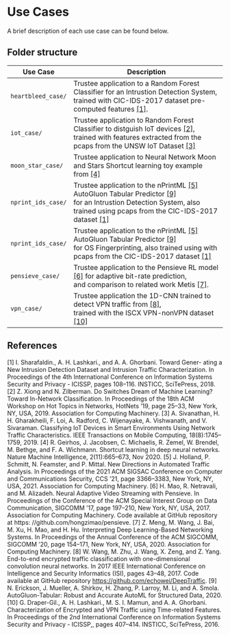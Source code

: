 # Use Cases

A brief description of each use case can be found below.
 

## Folder structure

| Use Case           | Description                                                                                                                                                                                                              |
| ------------------ | ------------------------------------------------------------------------------------------------------------------------------------------------------------------------------------------------------------------------ |
| `heartbleed_case/` | Trustee application to a Random Forest Classifier for an Intrustion Detection System, <br>trained with CIC-IDS-2017 dataset pre-computed features [[1]](#references).                                                    |
| `iot_case/`        | Trustee application to Random Forest Classifier to distguish IoT devices [[2]](#references), <br>trained with features extracted from the pcaps from the UNSW IoT Dataset [[3]](#references)                             |
| `moon_star_case/`  | Trustee application to Neural Network Moon and Stars Shortcut learning toy example from [[4]](#references)                                                                                                               |
| `nprint_ids_case/` | Trustee application to the nPrintML [[5]](#references) AutoGluon Tabular Predictor [[9]](#references) <br>for an Intrustion Detection System, also trained using pcaps from the  CIC-IDS-2017 dataset [[1]](#references) |
| `nprint_ids_case/` | Trustee application to the nPrintML [[5]](#references) AutoGluon Tabular Predictor [[9]](#references) <br>for OS Fingerprinting, also trained using with pcaps from the CIC-IDS-2017 dataset [[1]](#references)          |
| `pensieve_case/`   | Trustee application to the Pensieve RL model [[6]](#references) for adaptive bit-rate prediction, <br>and comparison to related work Metis [[7]](#references).                                                           |
| `vpn_case/`        | Trustee application the 1D-CNN trained to detect VPN traffic from [[8]](#references),<br> trained with the ISCX VPN-nonVPN dataset [[10]](#references)                                                                   |

## References 

[1] I. Sharafaldin., A. H. Lashkari., and A. A. Ghorbani. Toward Gener- ating a New Intrusion Detection Dataset and Intrusion Traffic Characterization. In Proceedings of the 4th International Conference on Information Systems Security and Privacy - ICISSP, pages 108–116. INSTICC, SciTePress, 2018.
[2] Z. Xiong and N. Zilberman. Do Switches Dream of Machine Learning? Toward In-Network Classification. In Proceedings of the 18th ACM Workshop on Hot Topics in Networks, HotNets ’19, page 25–33, New York, NY, USA, 2019. Association for Computing Machinery.
[3] A. Sivanathan, H. H. Gharakheili, F. Loi, A. Radford, C. Wijenayake, A. Vishwanath, and V. Sivaraman. Classifying IoT Devices in Smart Environments Using Network Traffic Characteristics. IEEE Transactions on Mobile Computing, 18(8):1745–1759, 2019.
[4] R. Geirhos, J. Jacobsen, C. Michaelis, R. Zemel, W. Brendel, M. Bethge, and F. A. Wichmann. Shortcut learning in deep neural networks. Nature Machine Intelligence, 2(11):665–673, Nov 2020.
[5] J. Holland, P. Schmitt, N. Feamster, and P. Mittal. New Directions in Automated Traffic Analysis. In Proceedings of the 2021 ACM SIGSAC Conference on Computer and Communications Security, CCS ’21, page 3366–3383, New York, NY, USA, 2021. Association for Computing Machinery.
[6] H. Mao, R. Netravali, and M. Alizadeh. Neural Adaptive Video Streaming with Pensieve. In Proceedings of the Conference of the ACM Special Interest Group on Data Communication, SIGCOMM ’17, page 197–210, New York, NY, USA, 2017. Association for Computing Machinery. Code available at GitHub repository at https: //github.com/hongzimao/pensieve.
[7] Z. Meng, M. Wang, J. Bai, M. Xu, H. Mao, and H. Hu. Interpreting Deep Learning-Based Networking Systems. In Proceedings of the Annual Conference of the ACM SIGCOMM, SIGCOMM ’20, page 154–171, New York, NY, USA, 2020. Association for Computing Machinery.
[8] W. Wang, M. Zhu, J. Wang, X. Zeng, and Z. Yang. End-to-end encrypted traffic classification with one-dimensional convolution neural networks. In 2017 IEEE International Conference on Intelligence and Security Informatics (ISI), pages 43–48, 2017. Code available at GitHub repository https://github.com/echowei/DeepTraffic.
[9] N. Erickson, J. Mueller, A. Shirkov, H. Zhang, P. Larroy, M. Li, and A. Smola. AutoGluon-Tabular: Robust and Accurate AutoML for Structured Data, 2020.
[10] G. Draper-Gil., A. H. Lashkari., M. S. I. Mamun, and A. A. Ghorbani. Characterization of Encrypted and VPN Traffic using Time-related Features. In Proceedings of the 2nd International Conference on Information Systems Security and Privacy - ICISSP,, pages 407–414. INSTICC, SciTePress, 2016.